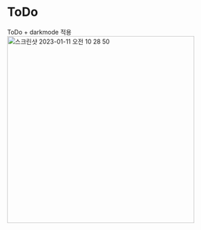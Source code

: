 # ToDo

ToDo + darkmode 적용
<img width="433" alt="스크린샷 2023-01-11 오전 10 28 50" src="https://user-images.githubusercontent.com/67304344/211697056-1e1d1ed1-652f-4620-8732-5e8a717dacb0.png">
